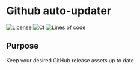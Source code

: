# Github auto-updater

[![License](https://img.shields.io/github/license/ChrisLovering/github_auto_updater)](https://github.com/ChrisLovering/github_auto_updater)
[![CI](https://github.com/ChrisLovering/github_auto_updater/actions/workflows/lint-test.yml/badge.svg)](https://github.com/ChrisLovering/github_auto_updater/actions/workflows/lint-test.yml)
[![Lines of code](https://tokei.rs/b1/github/ChrisLovering/github_auto_updater?category=code)](https://github.com/ChrisLovering/github_auto_updater)

## Purpose
Keep your desired GitHub release assets up to date
